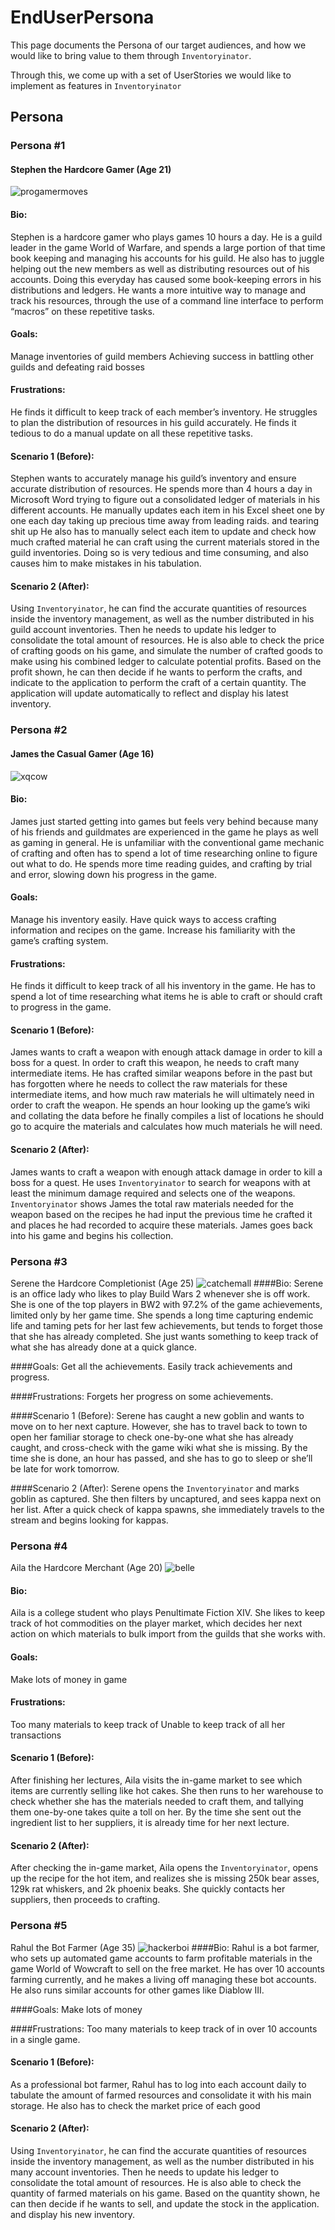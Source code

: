 
# EndUserPersona

This page documents the Persona of our target audiences, and how we would like to bring value to them through 
`Inventoryinator`.

Through this, we come up with a set of UserStories we would like to implement as features in `Inventoryinator` 

## Persona
### Persona #1
#### Stephen the Hardcore Gamer (Age 21)
![progamermoves](images/persona/hardcoregamer.jpg)
#### Bio: 
Stephen is a hardcore gamer who plays games 10 hours a day. He is a guild leader in the game
World of Warfare, and spends a large portion of that time book keeping and managing his accounts for his guild.
He also has to juggle helping out the new members as well as distributing resources out of his accounts. Doing 
this everyday has caused some book-keeping errors in his distributions and ledgers. He wants a more intuitive 
way to manage and track his resources, through the use of a command line interface to perform “macros” on these 
repetitive tasks. 

#### Goals: 
Manage inventories of guild members
Achieving success in battling other guilds and defeating raid bosses

#### Frustrations:
He finds it difficult to keep track of each member’s inventory.
He struggles to plan the distribution of resources in his guild accurately.
He finds it tedious to do a manual update on all these repetitive tasks.

#### Scenario 1 (Before):  
Stephen wants to accurately manage his guild’s inventory and ensure accurate distribution of resources. He 
spends more than 4 hours a day in Microsoft Word trying to figure out a consolidated ledger of materials in 
his different accounts. He manually updates each item in his Excel sheet one by one each day taking up precious
 time away from leading raids. and tearing shit up  He also has to manually select each item to update and check 
 how much crafted material he can craft using the current materials stored in the guild inventories. Doing so 
 is very tedious and time consuming, and also causes him to make mistakes in his tabulation.

#### Scenario 2 (After): 
Using `Inventoryinator`, he can find the accurate quantities of resources inside the inventory management, 
as well as the number distributed in his guild account inventories. Then he needs to update his ledger to 
consolidate the total amount of resources. He is also able to check the price of crafting goods on his game, 
and simulate the number of crafted goods to make using his combined ledger to calculate potential profits. 
Based on the profit shown, he can then decide if he wants to perform the crafts, and indicate to the 
application to perform the craft of a certain quantity. The application will update automatically to reflect 
and display his latest inventory.

### Persona #2
#### James the Casual Gamer (Age 16)
![xqcow](images/persona/casulgamer.jpg)
#### Bio: 
James just started getting into games but feels very behind because many of his friends and guildmates are
 experienced in the game he plays as well as gaming in general. He is unfamiliar with the conventional game 
 mechanic of crafting and often has to spend a lot of time researching online to figure out what to do. He 
 spends more time reading guides, and crafting by trial and error, slowing down his progress in the game.

#### Goals:
Manage his inventory easily.
Have quick ways to access crafting information and recipes on the game.
Increase his familiarity with the game’s crafting system.

#### Frustrations:
He finds it difficult to keep track of all his inventory in the game.
He has to spend a lot of time researching what items he is able to craft or should craft to progress in the game.

#### Scenario 1 (Before): 
James wants to craft a weapon with enough attack damage in order to kill a boss for a quest. 
In order to craft this weapon, he needs to craft many intermediate items. He has crafted similar weapons 
before in the past but has forgotten where he needs to collect the raw materials for these intermediate items,
 and how much raw materials he will ultimately need in order to craft the weapon. He spends an hour looking up
  the game’s wiki and collating the data before he finally compiles a list of locations he should go to acquire
   the materials and calculates how much materials he will need.

#### Scenario 2 (After): 
James wants to craft a weapon with enough attack damage in order to kill a boss for a quest. He 
uses `Inventoryinator` to search for weapons with at least the minimum damage required and selects 
one of the weapons. `Inventoryinator` shows James the total raw materials needed for the weapon based 
on the recipes he had input the previous time he crafted it and places he had recorded to acquire these materials. 
James goes back into his game and begins his collection.

### Persona #3
Serene the Hardcore Completionist (Age 25)
![catchemall](images/persona/completionist.jpg)
####Bio:
Serene is an office lady who likes to play Build Wars 2 whenever she is off work.
 She is one of the top players in BW2 with 97.2% of the game achievements, limited only by her game time. She
  spends a long time capturing endemic life and taming pets for her last few achievements, but tends to forget those 
  that she has already completed. She just wants something to keep track of what she has already done at a quick glance.

####Goals:
Get all the achievements.
Easily track achievements and progress.

####Frustrations:
Forgets her progress on some achievements.

####Scenario 1 (Before):
Serene has caught a new goblin and wants to move on to her next capture. However, she has to travel back to town to open
 her familiar storage to check one-by-one what she has already caught, and cross-check with the game wiki what she is
 missing. By the time she is done, an hour has passed, and she has to go to sleep or she’ll be late for work tomorrow. 

####Scenario 2 (After):
Serene opens the `Inventoryinator` and marks goblin as captured. She then filters by uncaptured, and sees kappa 
next on her list. After a quick check of kappa spawns, she immediately travels to the stream and begins 
looking for kappas.

### Persona #4
Aila the Hardcore Merchant (Age 20)
![belle](images/persona/merchant.jpg)
#### Bio:
Aila is a college student who plays Penultimate Fiction XIV. She likes to keep track of hot commodities on the
 player market, which decides her next action on which materials to bulk import from the guilds that she works with.

#### Goals:
Make lots of money in game

#### Frustrations:
Too many materials to keep track of
Unable to keep track of all her transactions

#### Scenario 1 (Before):
After finishing her lectures, Aila visits the in-game market to see which items are currently selling like 
hot cakes. She then runs to her warehouse to check whether she has the materials needed to craft them, and
 tallying them one-by-one takes quite a toll on her. By the time she sent out the ingredient list to her 
 suppliers, it is already time for her next lecture.

#### Scenario 2 (After):
After checking the in-game market, Aila opens the `Inventoryinator`, opens up the recipe for the hot item, and 
realizes she is missing 250k bear asses, 129k rat whiskers, and 2k phoenix beaks. She quickly contacts her 
suppliers, then proceeds to crafting.
### Persona #5
Rahul the Bot Farmer (Age 35)
![hackerboi](images/persona/botfarmer.jpg)
####Bio:
Rahul is a bot farmer, who sets up automated game accounts to farm profitable materials in the game World of Wowcraft to sell on the free market. He has over 10 accounts farming currently, and he makes a living off managing these bot accounts. He also runs similar accounts for other games like Diablow III.

####Goals:
Make lots of money

####Frustrations:
Too many materials to keep track of in over 10 accounts in a single game.

#### Scenario 1 (Before):
As a professional bot farmer, Rahul has to log into each account daily to tabulate the amount of farmed resources and 
consolidate it with his main storage. He also has to check the market price of each good

#### Scenario 2 (After):
Using `Inventoryinator`, he can find the accurate quantities of resources inside the inventory management, 
as well as the number distributed in his many account inventories. Then he needs to update his ledger to 
consolidate the total amount of resources. He is also able to check the quantity of farmed materials on his game. 
Based on the quantity shown, he can then decide if he wants to sell, and update the stock in the application. 
and display his new inventory.
